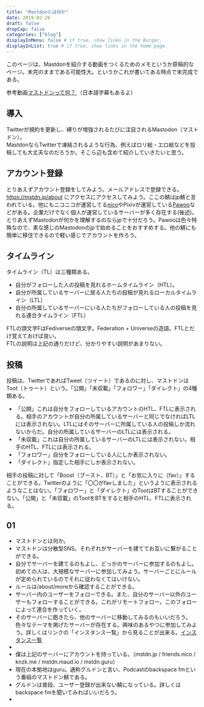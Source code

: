 ```yaml
---
title: "Mastdonとは何か"
date: 2019-02-26
draft: false
dropCap: false
categories: ["blog"]
displayInMenu: false # if true, show links in the Burger.
displayInList: true # if true, show links in the home page.
---
```

このページは、Mastdonを紹介する動画をつくるためのメモというか原稿的なページ。未完のままである可能性大。というかこれが書いてある時点で未完成である。
<!--more-->
参考動画[マストドンって何？ ](https://youtu.be/IPSbNdBmWKE)（日本語字幕もあるよ）

## 導入
Twitterが規約を更新し、縛りが増強されるたびに注目されるMastodon（マストドン）。  
MastdonならTwitterで凍結されるような行為、例えばロリ絵・エロ絵などを投稿しても大丈夫なのだろうか。そこら辺も含めて紹介していきたいと思う。<br>

## アカウント登録
とりあえずアカウント登録をしてみよう。メールアドレスで登録できる。
https://mstdn.jp/about にアクセスにアクセスしてみよう。<!--画像-->ここの鯖はjp鯖と言われている。他にもニコニコが運営してる[nico](https://friends.nico/about)やPixivが運営している[Pawoo](https://pawoo.net/about)などがある。企業だけでなく個人が運営しているサーバーが多く存在する(後述)。とりあえずMastodonが何かを理解するのならjpで十分だろう。Pawooは色々特殊なので、素な感じのMastodonのjpで始めることをおすすめする。他の鯖にも簡単に移住できるので軽い感じでアカウントを作ろう。  

## タイムライン
タイムライン（TL）は三種類ある。

- 自分がフォローした人の投稿を見れるホームタイムライン（HTL）。
- 自分が所属しているサーバーに居る人たちの投稿が見れるローカルタイムライン（LTL）
- 自分の所属しているサーバーにいる人たちがフォローしている人の投稿を見れる連合タイムライン（FTL）

FTLの頭文字FはFediverseの頭文字。Federation + Universeの造語。FTLとだけ覚えておけば良い。  
FTLの説明は上記の通りだけど、分かりやすい説明があまりない。  

## 投稿
投稿は、TwitterであればTweet（ツイート）であるのに対し、マストドンはToot（トゥート）という。「公開」「未収載」「フォロワー」「ダイレクト」の4種類ある。

- 「公開」これは自分をフォローしているアカウントのHTL、FTLに表示される。相手のアカウントが自分の所属しているサーバーと同じでなければLTLには表示されない。LTLにはそのサーバーに所属している人の投稿しか流れないからだ。自分の所属しているサーバーのLTLには表示される。
- 「未収載」これは自分の所属しているサーバーのLTLには表示されない。相手のHTL、FTLには表示される。
- 「フォロワー」自分をフォローしている人にしか表示されない。
- 「ダイレクト」指定した相手にしか表示されない。

相手の投稿に対して「Boost（ブースト、BT）」と「お気に入りに（fav）」することができる。Twitterのように「〇〇がfavしました」というように表示されるようなことはない。「フォロワー」と「ダイレクト」のTootはBTすることができない。「公開」と「未収載」のTootをBTをすると相手のHTL、FTLに表示される。

## 01

- マストドンとは何か。
- マストドンは分散型SNS。それぞれがサーバーを建ててお互いに繋がることができる。
- 自分でサーバーを建てるのもよし、どっかのサーバーに参加するのもよし。初めての人は、大規模なサーバーに参加してみよう。サーバーごとにルールが定められているのでそれに従わなくてはいけない。
- ルールは/about/moreから確認することができる。
- サーバー内のユーザーをフォローできる。また、自分のサーバー以外のユーザーもフォローすることができる。これがリモートフォロー。このフォローによって連合を作っていく。
- そのサーバーに飽きたら、他のサーバーに移動してみるのもいいだろう。色々なテーマを掲げたサーバーが存在する。興味のあるやつに参加してみよう。詳しくはリンクの「インスタンス一覧」から見ることが出来る。[インスタンス一覧](https://ja.mstdn.wiki/%E3%82%AB%E3%83%86%E3%82%B4%E3%83%AA:%E3%82%A4%E3%83%B3%E3%82%B9%E3%82%BF%E3%83%B3%E3%82%B9)
- 
- 僕は上記のサーバーにアカウントを持っている。（mstdn.jp / friends.nico / knzk.me / mstdn.maud.io / mstdn.guru）
- 現在の本拠地はguru。通称グルドンと言い、Podcastのbackspace fmという番組のマストドン鯖である。
- グルドンは普段、ユーザー登録が出来ない鯖になっている。詳しくはbackspace fmを聞いてみればいいだろう。
-  